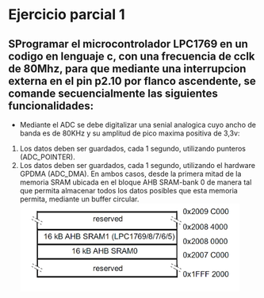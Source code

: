 # Ejercicio parcial 1
## SProgramar el microcontrolador LPC1769 en un codigo en lenguaje c, con una frecuencia de cclk de 80Mhz, para que mediante una interrupcion externa en el pin p2.10 por flanco ascendente, se comande secuencialmente las siguientes funcionalidades:
- Mediante el ADC se debe digitalizar una senial analogica cuyo ancho de banda es de 80KHz y su amplitud de pico maxima positiva de 3,3v:
1) Los datos deben ser guardados, cada 1 segundo, utilizando punteros (ADC_POINTER).
2) Los datos deben ser guardados, cada 1 segundo, utilizando el hardware GPDMA (ADC_DMA).
En ambos casos, desde la primera mitad de la memoria SRAM ubicada en el bloque AHB SRAM-bank 0 de manera tal que permita almacenar todos los datos posibles que esta memoria permita, mediante un buffer circular.
![alt text](image.png)

